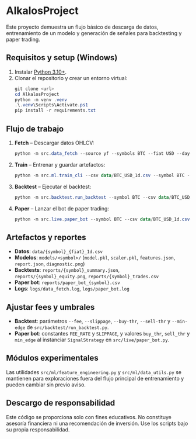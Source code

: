 # AlkalosProject

Este proyecto demuestra un flujo básico de descarga de datos, entrenamiento de
un modelo y generación de señales para backtesting y paper trading.

## Requisitos y setup (Windows)

1. Instalar [Python 3.10+](https://www.python.org/downloads/windows/).
2. Clonar el repositorio y crear un entorno virtual:
   ```powershell
   git clone <url>
   cd AlkalosProject
   python -m venv .venv
   .\.venv\Scripts\Activate.ps1
   pip install -r requirements.txt
   ```

## Flujo de trabajo

1. **Fetch** – Descargar datos OHLCV:
   ```powershell
   python -m src.data_fetch --source yf --symbols BTC --fiat USD --days 365
   ```
2. **Train** – Entrenar y guardar artefactos:
   ```powershell
   python -m src.ml.train_cli --csv data/BTC_USD_1d.csv --symbol BTC --model lgbm
   ```
3. **Backtest** – Ejecutar el backtest:
   ```powershell
   python -m src.backtest.run_backtest --symbol BTC --csv data/BTC_USD_1d.csv
   ```
4. **Paper** – Lanzar el bot de paper trading:
   ```powershell
   python -m src.live.paper_bot --symbol BTC --csv data/BTC_USD_1d.csv
   ```

## Artefactos y reportes

- **Datos**: `data/{symbol}_{fiat}_1d.csv`
- **Modelos**: `models/<symbol>/` (`model.pkl`, `scaler.pkl`, `features.json`,
  `report.json`, `diagnostic.png`)
- **Backtests**: `reports/{symbol}_summary.json`,
  `reports/{symbol}_equity.png`, `reports/{symbol}_trades.csv`
- **Paper bot**: `reports/paper_bot_{symbol}.csv`
- **Logs**: `logs/data_fetch.log`, `logs/paper_bot.log`

## Ajustar fees y umbrales

- **Backtest**: parámetros `--fee`, `--slippage`, `--buy-thr`, `--sell-thr` y
  `--min-edge` de `src/backtest/run_backtest.py`.
- **Paper bot**: constantes `FEE_RATE` y `SLIPPAGE`, y valores `buy_thr`,
  `sell_thr` y `min_edge` al instanciar `SignalStrategy` en
  `src/live/paper_bot.py`.

## Módulos experimentales

Las utilidades `src/ml/feature_engineering.py` y `src/ml/data_utils.py`
se mantienen para exploraciones fuera del flujo principal de entrenamiento y
pueden cambiar sin previo aviso.

## Descargo de responsabilidad

Este código se proporciona solo con fines educativos. No constituye asesoría
financiera ni una recomendación de inversión. Use los scripts bajo su propia
responsabilidad.

